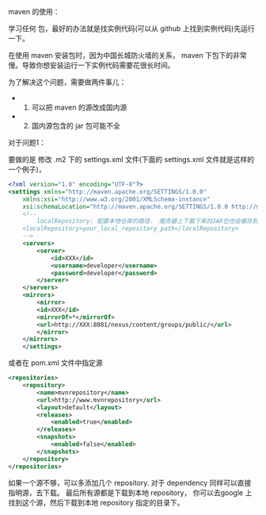 maven 的使用：

学习任何 包，最好的办法就是找实例代码(可以从 github 上找到实例代码)先运行一下。

在使用 maven 安装包时，因为中国长城防火墙的关系， maven 下包下的非常慢。导致你想安装运行一下实例代码需要花很长时间。

为了解决这个问题，需要做两件事儿：

- 1. 可以把 maven 的源改成国内源
- 2. 国内源包含的 jar 包可能不全


对于问题1：

要做的是 修改 .m2 下的 settings.xml 文件(下面的 settings.xml 文件就是这样的一个例子)，

```xml
<?xml version="1.0" encoding="UTF-8"?>
<settings xmlns="http://maven.apache.org/SETTINGS/1.0.0"
	xmlns:xsi="http://www.w3.org/2001/XMLSchema-instance"
    xsi:schemaLocation="http://maven.apache.org/SETTINGS/1.0.0 http://maven.apache.org/xsd/settings-1.0.0.xsd">
    <!--
    	localRepository: 配置本地仓库的路径， 服务器上下载下来的JAR包也会缓存到此路径，为了避免C盘过度膨胀， 我们可以将其放到其他磁盘空间较为充裕的路径下
    <localRepository>your_local_repository_path</localRepository>
    -->
    <servers>
    	<server>
        	<id>XXX</id>
            <username>developer</username>
            <password>developer</password>
        </server>
    </servers>
    <mirrors>
    	<mirror>
        <id>XXX</id>
        <mirrorOf>*</mirrorOf>
        <url>http://XXX:8081/nexus/content/groups/public/</url>
        </mirror>
    </mirrors>
    </settings>
```

或者在 pom.xml 文件中指定源

```xml
<repositories>
	<repository>
    	<name>mvnrepository</name>
        <url>http://www.mvnrepository</url>
        <layout>default</layout>
        <releases>
        	<enabled>true</enabled>
        </releases>
        <snapshots>
        	<enabled>false</enabled>
        </snapshots>
    </repository>
</repositories>
```

如果一个源不够，可以多添加几个 repository.
对于 dependency 同样可以直接指明源，去下载。
最后所有源都是下载到本地 repository， 你可以去google 上找到这个源，然后下载到本地 repository 指定的目录下。